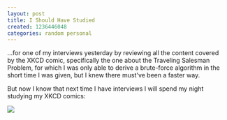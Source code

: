```yaml
---
layout: post
title: I Should Have Studied
created: 1236446048
categories: random personal
---
```

...for one of my interviews yesterday by reviewing all the content covered by the XKCD comic, specifically the one about the Traveling Salesman Problem, for which I was only able to derive a brute-force algorithm in the short time I was given, but I knew there must've been a faster way.

But now I know that next time I have interviews I will spend my night studying my XKCD comics:

<img src="http://imgs.xkcd.com/comics/travelling_salesman_problem.png" />
